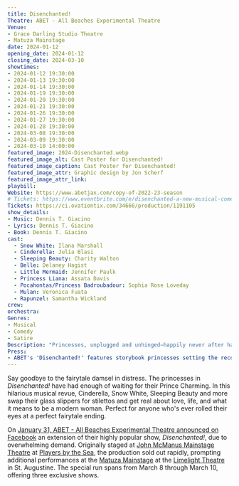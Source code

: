 ```yaml
---
title: Disenchanted!
Theatre: ABET - All Beaches Experimental Theatre
Venue: 
- Grace Darling Studio Theatre
- Matuza Mainstage
date: 2024-01-12
opening_date: 2024-01-12
closing_date: 2024-03-10
showtimes:
- 2024-01-12 19:30:00
- 2024-01-13 19:30:00
- 2024-01-14 19:30:00
- 2024-01-19 19:30:00
- 2024-01-20 19:30:00
- 2024-01-21 19:30:00
- 2024-01-26 19:30:00
- 2024-01-27 19:30:00
- 2024-01-28 19:30:00
- 2024-03-08 19:30:00
- 2024-03-09 19:30:00
- 2024-03-10 14:00:00
featured_image: 2024-Disenchanted.webp
featured_image_alt: Cast Poster for Disenchanted!
featured_image_caption: Cast Poster for Disenchanted!
featured_image_attr: Graphic design by Jon Scherf
featured_image_attr_link: 
playbill:
Website: https://www.abetjax.com/copy-of-2022-23-season
# Tickets: https://www.eventbrite.com/e/disenchanted-a-new-musical-comedy-tickets-679807250787
Tickets: https://ci.ovationtix.com/34666/production/1191105
show_details: 
- Music: Dennis T. Giacino
- Lyrics: Dennis T. Giacino
- Book: Dennis T. Giacino
cast:
  - Snow White: Ilana Marshall
  - Cinderella: Julia Blasi
  - Sleeping Beauty: Charity Walton
  - Belle: Delaney Hagist
  - Little Mermaid: Jennifer Paulk
  - Princess Liana: Assata Davis
  - Pocahontas/Princess Badroubadour: Sophia Rose Loveday
  - Mulan: Veronica Fuata
  - Rapunzel: Samantha Wickland
crew:
orchestra:
Genres:
- Musical
- Comedy
- Satire
Description: "Princesses, unplugged and unhinged—happily never after has never been this much fun."
Press:
- ABET's 'Disenchanted!' features storybook princesses setting the record straight | The Beaches Leader: /media/news/2024-Disenchanted-Beaches-Leader.webp
---
```

Say goodbye to the fairytale damsel in distress. The princesses in *Disenchanted!* have had enough of waiting for their Prince Charming. In this hilarious musical revue, Cinderella, Snow White, Sleeping Beauty and more swap their glass slippers for stilettos and get real about love, life, and what it means to be a modern woman. Perfect for anyone who's ever rolled their eyes at a perfect fairytale ending.

On [January 31, ABET - All Beaches Experimental Theatre announced on Facebook](https://www.facebook.com/ABETtheatre/posts/pfbid02SuGHW4Bps2tJ3ZfZ6eLGZQwrhgsU1w8KzoXFXe625Ds8rVnS22u2AkNz5zEwovJ9l) an extension of their highly popular show, *Disenchanted!*, due to overwhelming demand. Originally staged at [John McManus Mainstage Theatre](/venues/john-mcmanus-mainstage-theatre/) at [Players by the Sea](/theatres/players-by-the-sea/), the production sold out rapidly, prompting additional performances at the [Matuza Mainstage](/venues/matuza-mainstage/) at the [Limelight Theatre](/theatres/limelight-theatre/) in St. Augustine. The special run spans from March 8 through March 10, offering three exclusive shows.
